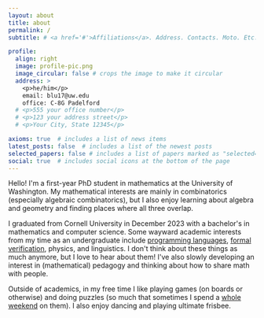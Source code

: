 ```yaml
---
layout: about
title: about
permalink: /
subtitle: # <a href='#'>Affiliations</a>. Address. Contacts. Moto. Etc.

profile:
  align: right
  image: profile-pic.png
  image_circular: false # crops the image to make it circular
  address: >
    <p>he/him</p>
    email: blu17@uw.edu
    office: C-8G Padelford 
  # <p>555 your office number</p>
  # <p>123 your address street</p>
  # <p>Your City, State 12345</p>

axioms: true  # includes a list of news items
latest_posts: false  # includes a list of the newest posts
selected_papers: false # includes a list of papers marked as "selected={true}"
social: true  # includes social icons at the bottom of the page
---
```


Hello! I'm a first-year PhD student in mathematics at the University of Washington. My mathematical interests are mainly in combinatorics (especially algebraic combinatorics), but I also enjoy learning about algebra and geometry and finding places where all three overlap.

I graduated from Cornell University in December 2023 with a bachelor's in mathematics and computer science. Some wayward academic interests from my time as an undergraduate include <a href="https://github.com/etalang/jaek">programming languages</a>, <a href="https://github.com/blu-bird/agda-unimath">formal verification</a>, physics, and linguistics. I don't think about these things as much anymore, but I love to hear about them! I've also slowly developing an interest in (mathematical) pedagogy and thinking about how to share math with people. 

Outside of academics, in my free time I like playing games (on boards or otherwise) and doing puzzles (so much that sometimes I spend a <a href="https://puzzles.mit.edu/">whole weekend</a> on them). I also enjoy dancing and playing ultimate frisbee. 



<!-- I also think a lot about pedagogy and communication in math, and how to bridge the gap between intuitive reasoning and rigorous, formal reasoning. I help grade for the MATH 2230/MATH 2240 sequence at Cornell, which gives first-year students a rigorous understanding of linear algebra and multivariable calculus (alongside exposure to many other mathematical disciplines, including real analysis and differential geometry) while also giving them training and practice in writing proofs.  -->

<!-- In other things, I dance a lot and I'm currently the performance director for the Assorted Aces, a beginner-oriented dance group on campus. I also am on the executive board for Cornell Dancers' Alliance, supporting dance teams on campus and holding events that bring the dance community at Cornell together. Other interests include karate, ultimate frisbee, and puzzle hunts.  -->

<!-- Write your biography here. Tell the world about yourself. Link to your favorite [subreddit](http://reddit.com). You can put a picture in, too. The code is already in, just name your picture `prof_pic.jpg` and put it in the `img/` folder.

Put your address / P.O. box / other info right below your picture. You can also disable any of these elements by editing `profile` property of the YAML header of your `_pages/about.md`. Edit `_bibliography/papers.bib` and Jekyll will render your [publications page](/al-folio/publications/) automatically.

Link to your social media connections, too. This theme is set up to use [Font Awesome icons](http://fortawesome.github.io/Font-Awesome/) and [Academicons](https://jpswalsh.github.io/academicons/), like the ones below. Add your Facebook, Twitter, LinkedIn, Google Scholar, or just disable all of them. -->
